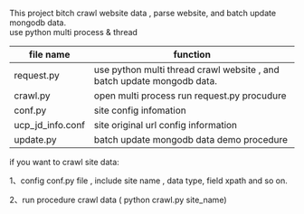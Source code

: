 This project bitch crawl website data ,  parse website, and batch update mongodb data.  
use python multi process & thread

file name		| 		function
---|---
request.py		|	use python multi thread crawl website , and batch update mongodb data.  
crawl.py			|	open multi process run request.py procudure
conf.py			| 	site config infomation
ucp\_jd\_info.conf	| 	site original url config information
update.py		| 	batch update mongodb data demo procedure

if you want to crawl site data: 

1、config conf.py file , include site name , data type, field xpath and so on.

2、run procedure crawl data ( python crawl.py site\_name)
